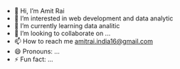 - 👋 Hi, I’m Amit Rai
- 👀 I’m interested in web development and data analytic
- 🌱 I’m currently learning data analitic
- 💞️ I’m looking to collaborate on ...
- 📫 How to reach me amitrai.india16@gmail.com
- 😄 Pronouns: ...
- ⚡ Fun fact: ...

<!---
ami63/ami63 is a ✨ special ✨ repository because its `README.md` (this file) appears on your GitHub profile.
You can click the Preview link to take a look at your changes.
--->
